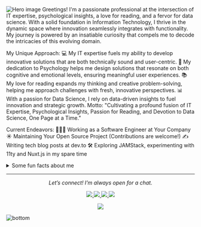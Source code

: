 <img src="[https://github.com/sulthonkaf/wallpaper/blob/main/light-ring.jpg]" alt="Hero image">
Greetings!
I'm a passionate professional at the intersection of IT expertise, psychological insights, a love for reading, and a fervor for data science. With a solid foundation in Information Technology, I thrive in the dynamic space where innovation seamlessly integrates with functionality. My journey is powered by an insatiable curiosity that compels me to decode the intricacies of this evolving domain.

My Unique Approach:
💻 My IT expertise fuels my ability to develop innovative solutions that are both technically sound and user-centric.
🧠 My dedication to Psychology helps me design solutions that resonate on both cognitive and emotional levels, ensuring meaningful user experiences.
📚 My love for reading expands my thinking and creative problem-solving, helping me approach challenges with fresh, innovative perspectives.
📊 With a passion for Data Science, I rely on data-driven insights to fuel innovation and strategic growth.
Motto:
"Cultivating a profound fusion of IT Expertise, Psychological Insights, Passion for Reading, and Devotion to Data Science, One Page at a Time."

Current Endeavors:
👨🏻‍💻 Working as a Software Engineer at Your Company
☀️ Maintaining Your Open Source Project (Contributions are welcome!)
✍️ Writing tech blog posts at dev.to
🛠 Exploring JAMStack, experimenting with 11ty and Nuxt.js in my spare time
<details> <summary>Some fun facts about me</summary> <br> <p><i>Play my favorite song 🎶</i></p>
I love sharing random photos and travel moments on VSCO
My go-to coding playlist: musicals, all day, every day ⭐️
Eevee is my favorite Pokémon!
</details>
<hr> <p align="center"> <i>Let’s connect! I’m always open for a chat.</i> </p> <p align="center"> <a href="https://twitter.com/your-username" alt="Twitter"> <img src="https://raw.githubusercontent.com/your-username/your-username/main/assets/twitter.svg"> </a> <a href="https://www.linkedin.com/in/your-linkedin/" alt="LinkedIn"> <img src="https://raw.githubusercontent.com/your-username/your-username/main/assets/linkedin.svg"> </a> <a href="mailto:your-email@example.com" alt="Contact me"> <img src="https://raw.githubusercontent.com/your-username/your-username/main/assets/mail.svg"> </a> <a href="https://your-website.com" alt="My site"> <img src="https://raw.githubusercontent.com/your-username/your-username/main/assets/external-link.svg"> </a> </p> <p align="center"> <a href="https://visitor-badge.glitch.me/"> <img align="center" src="https://page-views.glitch.me/badge?page_id=your-username.your-username"> </a> </p> <img src="https://raw.githubusercontent.com/your-username/your-username/main/assets/bottom.svg" alt="bottom">
